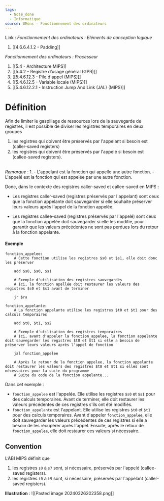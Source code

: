 ```yaml
---
tags:
  - Note_done
  - Informatique
source: UMons - Fonctionnement des ordinateurs
---
```


Link :
_Fonctionnement des ordinateurs : Eléments de conception logique_
1. [[4.6.6.4.1.2 - Padding]]

_Fonctionnement des ordinateurs : Processeur_
1. [[5.4 - Architecture MIPS]]
2. [[5.4.2 - Registre d’usage général (GPR)]]
3. [[5.4.6.12.3 - Pile d'appel (MIPS)]]
4. [[5.4.6.12.5 - Variable locale (MIPS)]]
5. [[5.4.6.12.2.1 - Instruction Jump And Link (JAL) (MIPS)]]
# Définition
Afin de limiter le gaspillage de ressources lors de la sauvegarde de registres, il est possible de diviser les registres temporaires en deux groupes
1. les registres qui doivent être préservés par l'appelant si besoin est (caller-saved registers)
2. les registres qui doivent être préservés par l'appelé si besoin est (callee-saved registers).

\
_Remarque_ : 
1. 
	- L'appelant est la fonction qui appelle une autre fonction.
	- L'appelé est la fonction qui est appelée par une autre fonction.

Donc, dans le contexte des registres caller-saved et callee-saved en MIPS :

- Les registres caller-saved (registres préservés par l'appelant) sont ceux que la fonction appelante doit sauvegarder si elle souhaite préserver leurs valeurs après l'appel de la fonction appelée.
    
- Les registres callee-saved (registres préservés par l'appelé) sont ceux que la fonction appelée doit sauvegarder si elle les modifie, pour garantir que les valeurs précédentes ne sont pas perdues lors du retour à la fonction appelante.

#### Exemple
```assembly
fonction_appelee:
    # Cette fonction utilise les registres $s0 et $s1, elle doit donc les préserver
    
    add $s0, $s0, $s1     
    
    # Exemple d'utilisation des registres sauvegardés
    # Ici, la fonction apellée doit restaurer les valeurs des registres $s0 et $s1 avant de terminer
    
    jr $ra

fonction_appelante:
    # La fonction appelante utilise les registres $t0 et $t1 pour des calculs temporaires
    
    add $t0, $t1, $s2     
    
    # Exemple d'utilisation des registres temporaires
    # Ici, avant d'appeler la fonction_appelee, la fonction appelante doit sauvegarder les registres $t0 et $t1 si elle a besoin de préserver leurs valeurs après l'appel de fonction
    
    jal fonction_appelee
    
    # Après le retour de la fonction_appelee, la fonction appelante doit restaurer les valeurs des registres $t0 et $t1 si elles sont nécessaires pour la suite du programme
    # Suite du code de la fonction appelante...

```
Dans cet exemple :

- `fonction_appelee` est l'appelée. Elle utilise les registres `$s0` et `$s1` pour des calculs temporaires. Avant de terminer, elle doit restaurer les valeurs précédentes de ces registres s'ils ont été modifiés.
- `fonction_appelante` est l'appelant. Elle utilise les registres `$t0` et `$t1` pour des calculs temporaires. Avant d'appeler `fonction_appelee`, elle doit sauvegarder les valeurs précédentes de ces registres si elle a besoin de les récupérer après l'appel. Ensuite, après le retour de `fonction_appelee`, elle doit restaurer ces valeurs si nécessaire.
## Convention 
L’ABI MIPS définit que
1. les registres `s0` à `s7` sont, si nécessaire, préservés par l'appelé (callee-saved registers).
2. les registres `t0` à `t9` sont, si nécessaire, préservés par l'appelant (caller-saved registers).

**Illustration** : ![[Pasted image 20240326202358.png]]
